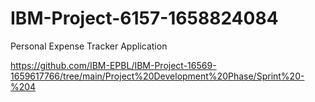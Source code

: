 # IBM-Project-6157-1658824084
Personal Expense Tracker Application

https://github.com/IBM-EPBL/IBM-Project-16569-1659617766/tree/main/Project%20Development%20Phase/Sprint%20-%204
